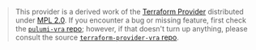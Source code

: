 > This provider is a derived work of the [Terraform Provider](https://github.com/vmware/terraform-provider-vra)
> distributed under [MPL 2.0](https://www.mozilla.org/en-US/MPL/2.0/). If you encounter a bug or missing feature,
> first check the [`pulumi-vra` repo](https://github.com/schmidtw/pulumi-vra/issues); however, if that doesn't turn up anything,
> please consult the source [`terraform-provider-vra` repo](https://github.com/vmware/terraform-provider-vra/issues).

